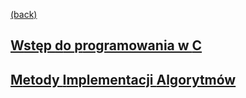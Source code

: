 [(back)](../../../)
## [**W**stęp **d**o **p**rogramowania w **C**](WdpC/)
## [**M**etody **I**mplementacji **A**lgorytmów](MIA/)
